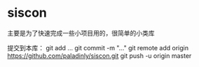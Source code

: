 siscon
======

主要是为了快速完成一些小项目用的，很简单的小类库

提交到本库：
git add ...
git commit -m "..."
git remote add origin https://github.com/paladinly/siscon.git
git push -u origin master
